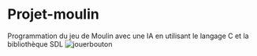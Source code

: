 # Projet-moulin
Programmation du jeu de Moulin avec une IA en utilisant le langage C et la bibliothèque SDL
![jouerbouton](https://user-images.githubusercontent.com/48438520/108236082-c9aade80-7146-11eb-96a5-4910f47f4ccd.png)
